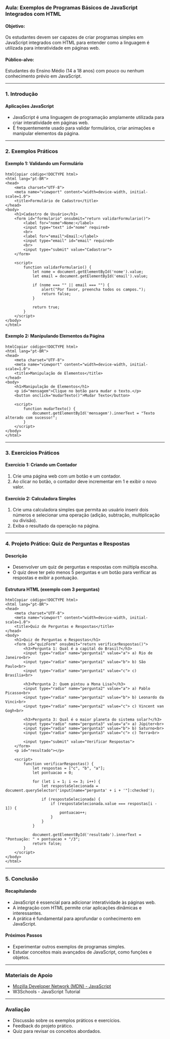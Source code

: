 ### Aula: Exemplos de Programas Básicos de JavaScript Integrados com HTML

#### Objetivo:

Os estudantes devem ser capazes de criar programas simples em JavaScript integrados com HTML para entender como a linguagem é utilizada para interatividade em páginas web.

#### Público-alvo:

Estudantes do Ensino Médio (14 a 18 anos) com pouco ou nenhum conhecimento prévio em JavaScript.

------

### 1. Introdução

#### Aplicações JavaScript

- JavaScript é uma linguagem de programação amplamente utilizada para criar interatividade em páginas web.
- É frequentemente usado para validar formulários, criar animações e manipular elementos da página.

------

### 2. Exemplos Práticos

#### Exemplo 1: Validando um Formulário

```
htmlCopiar código<!DOCTYPE html>
<html lang="pt-BR">
<head>
    <meta charset="UTF-8">
    <meta name="viewport" content="width=device-width, initial-scale=1.0">
    <title>Formulário de Cadastro</title>
</head>
<body>
    <h1>Cadastro de Usuário</h1>
    <form id="formulario" onsubmit="return validarFormulario()">
        <label for="nome">Nome:</label>
        <input type="text" id="nome" required>
        <br>
        <label for="email">Email:</label>
        <input type="email" id="email" required>
        <br>
        <input type="submit" value="Cadastrar">
    </form>

    <script>
        function validarFormulario() {
            let nome = document.getElementById('nome').value;
            let email = document.getElementById('email').value;

            if (nome === "" || email === "") {
                alert("Por favor, preencha todos os campos.");
                return false;
            }

            return true;
        }
    </script>
</body>
</html>
```

#### Exemplo 2: Manipulando Elementos da Página

```
htmlCopiar código<!DOCTYPE html>
<html lang="pt-BR">
<head>
    <meta charset="UTF-8">
    <meta name="viewport" content="width=device-width, initial-scale=1.0">
    <title>Manipulação de Elementos</title>
</head>
<body>
    <h1>Manipulação de Elementos</h1>
    <p id="mensagem">Clique no botão para mudar o texto.</p>
    <button onclick="mudarTexto()">Mudar Texto</button>

    <script>
        function mudarTexto() {
            document.getElementById('mensagem').innerText = "Texto alterado com sucesso!";
        }
    </script>
</body>
</html>
```

------

### 3. Exercícios Práticos

#### Exercício 1: Criando um Contador

1. Crie uma página web com um botão e um contador.
2. Ao clicar no botão, o contador deve incrementar em 1 e exibir o novo valor.

#### Exercício 2: Calculadora Simples

1. Crie uma calculadora simples que permita ao usuário inserir dois números e selecionar uma operação (adição, subtração, multiplicação ou divisão).
2. Exiba o resultado da operação na página.

------

### 4. Projeto Prático: Quiz de Perguntas e Respostas

#### Descrição

- Desenvolver um quiz de perguntas e respostas com múltipla escolha.
- O quiz deve ter pelo menos 5 perguntas e um botão para verificar as respostas e exibir a pontuação.

#### Estrutura HTML (exemplo com 3 perguntas)

```
htmlCopiar código<!DOCTYPE html>
<html lang="pt-BR">
<head>
    <meta charset="UTF-8">
    <meta name="viewport" content="width=device-width, initial-scale=1.0">
    <title>Quiz de Perguntas e Respostas</title>
</head>
<body>
    <h1>Quiz de Perguntas e Respostas</h1>
    <form id="quizForm" onsubmit="return verificarRespostas()">
        <h3>Pergunta 1: Qual é a capital do Brasil?</h3>
        <input type="radio" name="pergunta1" value="a"> a) Rio de Janeiro<br>
        <input type="radio" name="pergunta1" value="b"> b) São Paulo<br>
        <input type="radio" name="pergunta1" value="c"> c) Brasília<br>

        <h3>Pergunta 2: Quem pintou a Mona Lisa?</h3>
        <input type="radio" name="pergunta2" value="a"> a) Pablo Picasso<br>
        <input type="radio" name="pergunta2" value="b"> b) Leonardo da Vinci<br>
        <input type="radio" name="pergunta2" value="c"> c) Vincent van Gogh<br>

        <h3>Pergunta 3: Qual é o maior planeta do sistema solar?</h3>
        <input type="radio" name="pergunta3" value="a"> a) Júpiter<br>
        <input type="radio" name="pergunta3" value="b"> b) Saturno<br>
        <input type="radio" name="pergunta3" value="c"> c) Terra<br>

        <input type="submit" value="Verificar Respostas">
    </form>
    <p id="resultado"></p>

    <script>
        function verificarRespostas() {
            let respostas = ["c", "b", "a"];
            let pontuacao = 0;

            for (let i = 1; i <= 3; i++) {
                let respostaSelecionada = document.querySelector('input[name="pergunta' + i + '"]:checked');

                if (respostaSelecionada) {
                    if (respostaSelecionada.value === respostas[i - 1]) {
                        pontuacao++;
                    }
                }
            }

            document.getElementById('resultado').innerText = "Pontuação: " + pontuacao + "/3";
            return false;
        }
    </script>
</body>
</html>
```

------

### 5. Conclusão

#### Recapitulando

- JavaScript é essencial para adicionar interatividade às páginas web.
- A integração com HTML permite criar aplicações dinâmicas e interessantes.
- A prática é fundamental para aprofundar o conhecimento em JavaScript.

#### Próximos Passos

- Experimentar outros exemplos de programas simples.
- Estudar conceitos mais avançados de JavaScript, como funções e objetos.

------

### Materiais de Apoio

- [Mozilla Developer Network (MDN) - JavaScript](https://developer.mozilla.org/pt-BR/docs/Web/JavaScript)
- W3Schools - JavaScript Tutorial

------

### Avaliação

- Discussão sobre os exemplos práticos e exercícios.
- Feedback do projeto prático.
- Quiz para revisar os conceitos abordados.